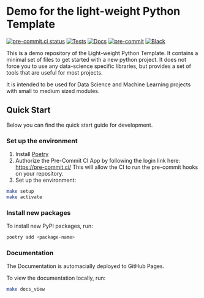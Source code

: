 # Demo for the light-weight Python Template

[![pre-commit.ci status](https://results.pre-commit.ci/badge/github/MoritzM00/python-template-demo/main.svg)](https://results.pre-commit.ci/latest/github/MoritzM00/python-template-demo/main)
[![Tests](https://github.com/MoritzM00/python-template-demo/actions/workflows/test.yaml/badge.svg)](https://github.com/MoritzM00/python-template-demo/actions/workflows/test.yaml)
[![Docs](https://github.com/MoritzM00/python-template-demo/actions/workflows/deploy.yaml/badge.svg)](https://github.com/MoritzM00/python-template-demo/actions/workflows/deploy.yaml)
[![pre-commit](https://img.shields.io/badge/pre--commit-enabled-brightgreen?logo=pre-commit&logoColor=white)][pre-commit]
[![Black](https://img.shields.io/badge/code%20style-black-000000.svg)][black]

[pre-commit]: https://github.com/pre-commit/pre-commit
[black]: https://github.com/psf/black

This is a demo repository of the Light-weight Python Template.
It contains a minimal set of files to get started with a new python project. It does not force you to use any data-science specific libraries, but provides a set of tools that are useful for most projects.

It is intended to be used for Data Science and Machine Learning projects with small to medium sized modules.

## Quick Start

Below you can find the quick start guide for development.

### Set up the environment

1. Install [Poetry](https://python-poetry.org/docs/#installation)
2. Authorize the Pre-Commit CI App by following the login link here: <https://pre-commit.ci/>
   This will allow the CI to run the pre-commit hooks on your repository.
3. Set up the environment:

```bash
make setup
make activate
```

### Install new packages

To install new PyPI packages, run:

```bash
poetry add <package-name>
```

### Documentation

The Documentation is automacially deployed to GitHub Pages.

To view the documentation locally, run:

```bash
make docs_view
```
